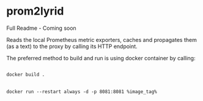 # prom2lyrid

Full Readme - Coming soon

Reads the local Prometheus metric exporters, caches and propagates them (as a text) to the proxy by calling its HTTP endpoint.

The preferred method to build and run is using docker container by calling:

<code>
docker build .
</code>
<br />
<code>
docker run --restart always -d -p 8081:8081 %image_tag% 
</code>
